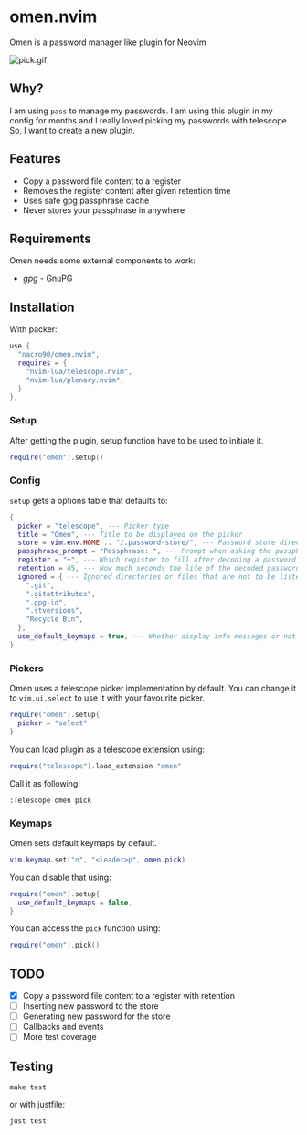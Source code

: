 # omen.nvim

Omen is a password manager like plugin for Neovim

![pick.gif](https://gist.githubusercontent.com/nacro90/787eb4f98d8c947d100c040997fd9b65/raw/595b1be683e37e2610984f55850bd06faa16144f/pick.gif)


## Why?
I am using `pass` to manage my passwords. I am using this plugin in my config for months and I
really loved picking my passwords with telescope. So, I want to create a new plugin.


## Features

- Copy a password file content to a register
- Removes the register content after given retention time
- Uses safe gpg passphrase cache
- Never stores your passphrase in anywhere


## Requirements

Omen needs some external components to work:
- *gpg* - GnuPG


## Installation

With packer:

```lua
use {
  "nacro90/omen.nvim",
  requires = {
    "nvim-lua/telescope.nvim",
    "nvim-lua/plenary.nvim",
  }
},
```

### Setup

After getting the plugin, setup function have to be used to initiate it.

```lua
require("omen").setup()
```

### Config

`setup` gets a options table that defaults to:

```lua
{
  picker = "telescope", --- Picker type
  title = "Omen", --- Title to be displayed on the picker
  store = vim.env.HOME .. "/.password-store/", --- Password store directory
  passphrase_prompt = "Passphrase: ", --- Prompt when asking the passphrase
  register = "+", --- Which register to fill after decoding a password
  retention = 45, --- How much seconds the life of the decoded passwords in the register
  ignored = { --- Ignored directories or files that are not to be listed in picker
    ".git",
    ".gitattributes",
    ".gpg-id",
    ".stversions",
    "Recycle Bin",
  },
  use_default_keymaps = true, --- Whether display info messages or not
}
```

### Pickers

Omen uses a telescope picker implementation by default. You can change it to `vim.ui.select` to use
it with your favourite picker.

```lua
require("omen").setup{
  picker = "select"
}
```

You can load plugin as a telescope extension using:

```lua
require("telescope").load_extension "omen"
```

Call it as following:

```viml
:Telescope omen pick
```

### Keymaps

Omen sets default keymaps by default.

```lua
vim.keymap.set("n", "<leader>p", omen.pick)
```

You can disable that using:

```lua
require("omen").setup{
  use_default_keymaps = false,
}
```

You can access the `pick` function using:
```lua
require("omen").pick()
```

## TODO

- [X] Copy a password file content to a register with retention
- [ ] Inserting new password to the store
- [ ] Generating new password for the store
- [ ] Callbacks and events
- [ ] More test coverage

## Testing

```
make test
```

or with justfile:

```
just test
```
